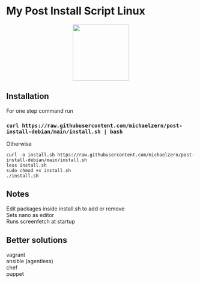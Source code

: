 # My Post Install Script Linux
<div id="header" align="center">
  <img src="https://media.giphy.com/media/MCRQ0Nkn4KfeQDdM7N/giphy.gif" width="150"/>
</div>

## Installation

For one step command run
### `curl https://raw.githubusercontent.com/michaelzern/post-install-debian/main/install.sh | bash`

Otherwise
```
curl -o install.sh https://raw.githubusercontent.com/michaelzern/post-install-debian/main/install.sh
less install.sh
sudo chmod +x install.sh
./install.sh
```


## Notes

Edit packages inside install.sh to add or remove <br />
Sets nano as editor <br />
Runs screenfetch at startup <br />

## Better solutions
vagrant <br />
ansible (agentless) <br />
chef <br />
puppet <br />
